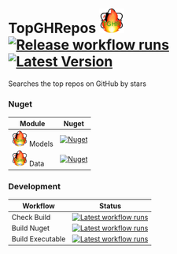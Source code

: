 # TopGHRepos <img src="assets/TGHR-128.png" height="50" /> [![Release workflow runs](https://img.shields.io/github/workflow/status/litetex/TopGHRepos/Release)](https://github.com/litetex/TopGHRepos/actions?query=workflow%3A%22Release%22) [![Latest Version](https://img.shields.io/github/v/release/litetex/TopGHRepos)](https://github.com/litetex/TopGHRepos/releases)
Searches the top repos on GitHub by stars 

### Nuget
| Module | Nuget |
| --- | --- |
| <img src="src/TopGHRepos.Models/icon.png" height="32" /> Models | [![Nuget](https://img.shields.io/nuget/v/Litetex.TopGHRepos.Models?style=flat-square)](https://www.nuget.org/packages/Litetex.TopGHRepos.Models) |
| <img src="src/TopGHRepos.Data/icon.png" height="32" /> Data | [![Nuget](https://img.shields.io/nuget/v/Litetex.TopGHRepos.Data?style=flat-square)](https://www.nuget.org/packages/Litetex.TopGHRepos.Data) |

### Development
| Workflow | Status |
| --- | --- |
| Check Build | [![Latest workflow runs](https://img.shields.io/github/workflow/status/litetex/TopGHRepos/Check%20Build/develop)](https://github.com/litetex/TopGHRepos/actions?query=workflow%3A%22Check+Build%22+branch%3Adevelop) |
| Build Nuget | [![Latest workflow runs](https://img.shields.io/github/workflow/status/litetex/TopGHRepos/Build%20Nuget/develop)](https://github.com/litetex/TopGHRepos/actions?query=workflow%3A%22Build+Nuget%22+branch%3Adevelop) |
| Build Executable | [![Latest workflow runs](https://img.shields.io/github/workflow/status/litetex/TopGHRepos/Build%20Executable/develop)](https://github.com/litetex/TopGHRepos/actions?query=workflow%3A%22Build+Executable%22+branch%3Adevelop) |
